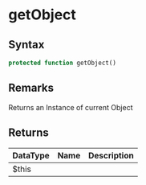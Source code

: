 # getObject
## Syntax

```php
protected function getObject()
```

## Remarks

Returns an Instance of current Object

## Returns

| DataType | Name | Description |
| --- | --- | --- |
| $this | | |